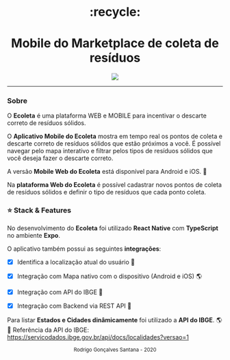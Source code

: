 <div align="center">
  <h1>:recycle:</h1>
  <h1>Mobile do Marketplace de coleta de resíduos</h1>
</div>


<div align="center" >
  <img src="viewappecoleta.gif">
</div>



_________________




### Sobre
O **Ecoleta** é uma plataforma WEB e MOBILE para incentivar o descarte correto de resíduos sólidos. 


O **Aplicativo Mobile do Ecoleta** mostra em tempo real os pontos de coleta e descarte correto de resíduos sólidos que estão próximos a você. É possível navegar pelo mapa interativo e filtrar pelos tipos de resíduos sólidos que você deseja fazer o descarte correto.



A versão **Mobile Web do Ecoleta** está disponível para Android e iOS. :iphone:



Na **plataforma Web do Ecoleta** é possível cadastrar novos pontos de coleta de resíduos sólidos e definir o tipo de resíduos que cada ponto coleta.



### :star: Stack & Features
No desenvolvimento do **Ecoleta** foi utilizado **React Native** com **TypeScript** no ambiente **Expo**. 


O aplicativo também possui as seguintes **integrações**:

- [x] Identifica a localização atual do usuário :round_pushpin:
- [x] Integração com Mapa nativo com o dispositivo (Android e iOS) :earth_americas: 
- [x] Integração com API do IBGE :satellite: 
- [x] Integração com Backend via REST API :electric_plug:

 

Para listar **Estados e Cidades dinâmicamente** foi utilizado a **API do IBGE**. :earth_americas: <br/>
:paperclip: Referência da API do IBGE: https://servicodados.ibge.gov.br/api/docs/localidades?versao=1




<div align="center">
  <small>Rodrigo Gonçalves Santana - 2020</small>
</div>